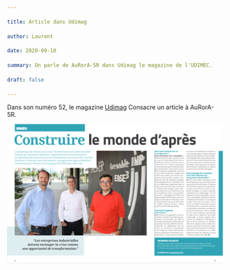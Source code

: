 ```yaml
---

title: Article dans Udimag

author: Laurent

date: 2020-09-10

summary: On parle de AuRorA-5R dans Udimag le magazine de l'UDIMEC.

draft: false

---
```


Dans son numéro 52, le magazine [Udimag](https://www.google.com/url?q=https://www.udimec.fr/sites/default/files/udimag_52_planche_bd.pdf&sa=D&ust=1611307268835000&usg=AOvVaw2Ja0Ri0_8UtBofTB2lECYr) Consacre un article à AuRorA-5R.

![](images/image1.png)

